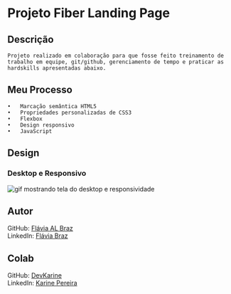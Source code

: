 # Projeto Fiber Landing Page

## Descrição
    Projeto realizado em colaboração para que fosse feito treinamento de trabalho em equipe, git/github, gerenciamento de tempo e praticar as hardskills apresentadas abaixo.



## Meu Processo

    •	Marcação semântica HTML5
    •	Propriedades personalizadas de CSS3
    •	Flexbox  
    •	Design responsivo
    •	JavaScript
    


## Design

### Desktop e Responsivo
<img src="src/img/designer-desktop-e-responsivo.gif" alt="gif mostrando tela do desktop e responsividade">


## Autor
 GitHub: <a href="https://github.com/flavialbraz">Flávia AL Braz</a>  
LinkedIn: <a href="https://www.linkedin.com/in/flavialbraz/"> Flávia Braz</a>



## Colab
 GitHub: <a href="https://github.com/devkarine">DevKarine</a>  
LinkedIn: <a href="https://www.linkedin.com/in/devkarine/">Karine Pereira</a>